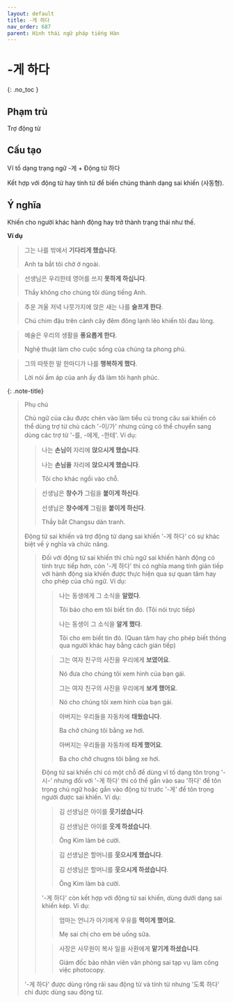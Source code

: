 ```yaml
---
layout: default
title: -게 하다
nav_order: 687
parent: Hình thái ngữ pháp tiếng Hàn
---
```


# -게 하다
{: .no_toc }

## Phạm trù

Trợ động từ

## Cấu tạo

Vĩ tố dạng trạng ngữ -게 + Động từ 하다

Kết hợp với động từ hay tính từ để biến chúng thành dạng sai khiến (사동형).

## Ý nghĩa

Khiến cho người khác hành động hay trở thành trạng thái như thế.

**Ví dụ**

> 그는 나를 밖에서 **기다리게 했습니다**.
>
> Anh ta bắt tôi chờ ở ngoài.

> 선생님은 우리한테 영어를 쓰지 **못하게 하십니다**.
>
> Thầy không cho chúng tôi dùng tiếng Anh.

> 추운 겨울 저녁 나뭇가지에 앉은 새는 나를 **슬프게 한다**.
>
> Chú chim đậu trên cành cây đêm đông lạnh lẽo khiến tôi đau lòng.

> 예술은 우리의 생활을 **풍요롭게 한다**.
>
> Nghệ thuật làm cho cuộc sống của chúng ta phong phú.

> 그의 따뜻한 말 한마디가 나를 **행복하게 했다**.
>
> Lời nói ấm áp của anh ấy đã làm tôi hạnh phúc.

{: .note-title}
> Phụ chú
>
> Chủ ngữ của câu được chèn vào làm tiểu cú trong câu sai khiến có thể dùng trợ từ chủ cách '-이/가' nhưng cũng có thể chuyển sang dùng các trợ từ '-를, -에게, -한테'. Ví dụ:
>
>> 나는 **손님이** 자리에 **앉으시게 했습니다**.
>>
>> 나는 **손님을** 자리에 **앉으시게 했습니다**.
>>
>> Tôi cho khác ngồi vào chỗ.
>
>> 선생님은 **창수가** 그림을 **붙이게 하신다**.
>>
>> 선생님은 **창수에게** 그림을 **붙이게 하신다**.
>>
>> Thầy bắt Changsu dán tranh.
>
> Động từ sai khiến và trợ động từ dạng sai khiến '-게 하다' có sự khác biệt về ý nghĩa và chức năng.
>> Đối với động từ sai khiến thì chủ ngữ sai khiến hành động có tính trực tiếp hơn, còn '-게 하다' thì có nghĩa mang tính gián tiếp với hành động sia khiến được thực hiện qua sự quan tâm hay cho phép của chủ ngữ. Ví dụ:
>>> 나는 동생에게 그 소식을 **알렸다**.
>>>
>>> Tôi báo cho em tôi biết tin đó. (Tôi nói trực tiếp)
>>>
>>> 나는 동생이 그 소식을 **알게 했다**.
>>>
>>> Tôi cho em biết tin đó. (Quan tâm hay cho phép biết thông qua người khác hay bằng cách gián tiếp)
>>
>>> 그는 여자 친구의 사진을 우리에게 **보였어요**.
>>>
>>> Nó đưa cho chúng tôi xem hình của bạn gái.
>>>
>>> 그는 여자 친구의 사진을 우리에게 **보게 했어요**.
>>>
>>> Nó cho chúng tôi xem hình của bạn gái.
>>
>>> 아버지는 우리들을 자동차에 **태웠습니다**.
>>>
>>> Ba chở chúng tôi bằng xe hơi.
>>>
>>> 아버지는 우리들을 자동차에 **타게 했어요**.
>>>
>>> Ba cho chở chugns tôi bằng xe hơi.
>>
>> Động từ sai khiến chỉ có một chỗ để dùng vĩ tố dạng tôn trọng '-시-' nhưng đối với '-게 하다' thì có thể gắn vào sau '하다' để tôn trọng chủ ngữ hoặc gắn vào động từ trước '-게' để tôn trọng người được sai khiến. Ví dụ:
>>> 김 선생님은 아이를 **웃기셨습니다**.
>>>
>>> 김 선생님은 아이를 **웃게 하셨습니다**.
>>>
>>> Ông Kim làm bé cười.
>>
>>> 김 선생님은 할머니를 **웃으시게 했습니다**.
>>>
>>> 김 선생님은 할머니를 **웃으시게 하셨습니다**.
>>>
>>> Ông Kim làm bà cười.
>>
>> '-게 하다' còn kết hợp với động từ sai khiến, dùng dưới dạng sai khiến kép. Ví dụ:
>>> 엄마는 언니가 아기에게 우유를 **먹이게 했어요**.
>>>
>>> Mẹ sai chị cho em bé uống sữa.
>>
>>> 사장은 사무원이 복사 일을 사환에게 **맡기게 하셨습니다**.
>>>
>>> Giám đốc bảo nhân viên văn phòng sai tạp vụ làm công việc photocopy.
>>
>
> '-게 하다' được dùng rộng rãi sau động từ và tính từ nhưng '도록 하다' chỉ được dùng sau động từ.